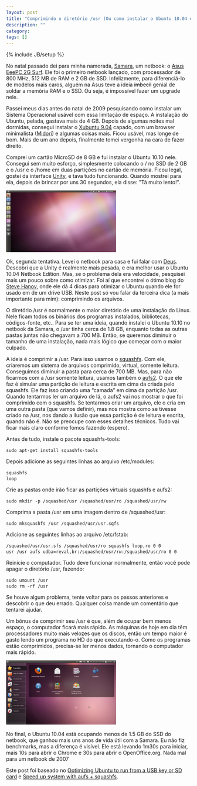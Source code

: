 ```yaml
---
layout: post
title: "Comprimindo o diretório /usr (Ou como instalar o Ubuntu 10.04 em menos de 1.5 GB)"
description: ""
category: 
tags: []
---
```

{% include JB/setup %}

No natal passado dei para minha namorada,
[Samara](http://twitter.com/sam_guimaraes), um netbook: o [Asus EeePC 2G
Surf](http://www.asus.com/product.aspx?P_ID=wKYj8iaGqPwNPJVF). Ele foi o
primeiro netbook lançado, com processador de 800 MHz, 512 MB de RAM e 2 GB de
SSD. Infelizmente, para diferenciá-lo de modelos mais caros, alguém na Asus
teve a ideia <s>imbecil</s> genial de soldar a memória RAM e o SSD. Ou seja, é
impossível fazer um upgrade nele.

Passei meus dias antes do natal de 2009 pesquisando como instalar um Sistema
Operacional usável com essa limitação de espaço. A instalação do Ubuntu,
pelada, gastava mais de 4 GB. Depois de algumas noites mal dormidas, consegui
instalar o [Xubuntu 9.04](http://www.xubuntu.org/) capado, com um browser
minimalista ([Midori](http://en.wikipedia.org/wiki/Midori_(web_browser))) e
algumas coisas mais.  Ficou usável, mas longe de bom. Mais de um ano depois,
finalmente tomei vergonha na cara de fazer direito.

Comprei um cartão MicroSD de 8 GB e fui instalar o Ubuntu 10.10 nele. Consegui
sem muito esforço, simplesmente colocando o / no SSD de 2 GB e o /usr e o /home
em duas partições no cartão de memória. Ficou legal, gostei da interface
[Unity](http://unity.ubuntu.com/), e tava tudo funcionando. Quando mostrei para
ela, depois de brincar por uns 30 segundos, ela disse: "Tá muito lento!".

![Ubuntu Unity - Lindo, mas muito lento](/assets/media/ubuntu-unity.jpg)

Ok, segunda tentativa. Levei o netbook para casa e fui falar com
[Deus](http://www.google.com.br/). Descobri que a Unity é realmente mais
pesada, e era melhor usar o Ubuntu 10.04 Netbook Edition. Mas, se o problema
dela era velocidade, pesquisei mais um pouco sobre como otimizar. Foi aí que
encontrei o ótimo blog do [Steve
Hanov](http://stevehanov.ca/blog/index.php?id=48), onde ele dá 4 dicas para
otimizar o Ubuntu quando ele for usado em de um drive USB. Neste post só vou
falar da terceira dica (a mais importante para mim): comprimindo os arquivos.

O diretório /usr é normalmente o maior diretório de uma instalação do Linux.
Nele ficam todos os binários dos programas instalados, bibliotecas,
códigos-fonte, etc.. Para se ter uma ideia, quando instalei o Ubuntu 10.10 no
netbook da Samara, o /usr tinha cerca de 1.8 GB, enquanto todas as outras
pastas juntas não chegavam a 700 MB. Então, se queremos diminuir o tamanho de
uma instalação, nada mais lógico que começar com o maior culpado.

A ideia é comprimir a /usr. Para isso usamos o
[squashfs](http://squashfs.sourceforge.net/). Com ele, criaremos um sistema de
arquivos comprimido, virtual, somente leitura. Conseguimos diminuir a pasta
para cerca de 700 MB. Mas, para não ficarmos com a /usr somente leitura, usamos
também o [aufs2](http://aufs.sourceforge.net/). O que ele faz é simular uma
partição de leitura e escrita em cima da criada pelo squashfs. Ele faz isso
criando uma “camada” em cima da partição /usr. Quando tentarmos ler um arquivo
de lá, o aufs2 vai nos mostrar o que foi comprimido com o squashfs. Se
tentarmos criar um arquivo, ele o cria em uma outra pasta (que vamos definir),
mas nos mostra como se tivesse criado na /usr, nos dando a ilusão que essa
partição é de leitura e escrita, quando não é.  Não se preocupe com esses
detalhes técnicos. Tudo vai ficar mais claro conforme fomos fazendo (espero).

Antes de tudo, instale o pacote squashfs-tools:

    sudo apt-get install squashfs-tools

Depois adicione as seguintes linhas ao arquivo /etc/modules:

    squashfs
    loop

Crie as pastas onde irão ficar as partições virtuais squashfs e aufs2:

    sudo mkdir -p /squashed/usr /squashed/usr/ro /squashed/usr/rw

Comprima a pasta /usr em uma imagem dentro de /squashed/usr:

    sudo mksquashfs /usr /squashed/usr/usr.sqfs

Adicione as seguintes linhas ao arquivo /etc/fstab:

    /squashed/usr/usr.sfs /squashed/usr/ro squashfs loop,ro 0 0
    usr /usr aufs udba=reval,br:/squashed/usr/rw:/squashed/usr/ro 0 0

Reinicie o computador. Tudo deve funcionar normalmente, então você pode apagar o
diretório /usr, fazendo:

    sudo umount /usr
    sudo rm -rf /usr

Se houve algum problema, tente voltar para os passos anteriores e descobrir o
que deu errado. Qualquer coisa mande um comentário que tentarei ajudar.

Um bônus de comprimir seu /usr é que, além de ocupar bem menos espaço, o
computador ficará mais rápido. As máquinas de hoje em dia têm processadores
muito mais velozes que os discos, então um tempo maior é gasto lendo um programa
no HD do que executando-o. Como os programas estão comprimidos, precisa-se ler
menos dados, tornando o computador mais rápido.

![Ubuntu 10,04 Netbook Edition - Lindo e muito rápido](/assets/media/ubuntu-10.04.png)

No final, o Ubuntu 10.04 está ocupando menos de 1.5 GB do SSD do netbook, que
ganhou mais uns anos de vida útil com a Samara. Eu não fiz benchmarks, mas a
diferença é visível. Ele está levando 1m30s para iniciar, mais 10s para abrir o
Chrome e 30s para abrir o OpenOffice.org. Nada mal para um netbook de 2007 

Este post foi baseado no [Optimizing Ubuntu to run from a USB key or SD
card](http://stevehanov.ca/blog/index.php?id=48) e
[Speed up system with aufs +
squashfs](http://forums.gentoo.org/viewtopic-t-646289.html).
